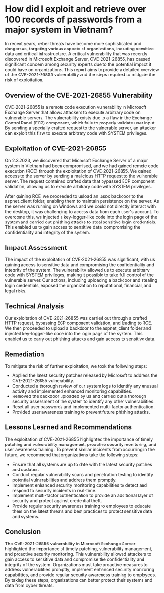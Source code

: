 # How did I exploit and retrieve over 100 records of passwords from a major system in Vietnam?

In recent years, cyber threats have become more sophisticated and dangerous, targeting various aspects of organizations, including sensitive data and critical infrastructure. A critical vulnerability that was recently discovered in Microsoft Exchange Server, CVE-2021-26855, has caused significant concern among security experts due to the potential impact it could have on organizations. This report aims to provide a detailed overview of the CVE-2021-26855 vulnerability and the steps required to mitigate the risk of exploitation.
## Overview of the CVE-2021-26855 Vulnerability

CVE-2021-26855 is a remote code execution vulnerability in Microsoft Exchange Server that allows attackers to execute arbitrary code on vulnerable servers. The vulnerability exists due to a flaw in the Exchange Control Panel (ECP) component, which fails to properly validate user input. By sending a specially crafted request to the vulnerable server, an attacker can exploit this flaw to execute arbitrary code with SYSTEM privileges.
## Exploitation of CVE-2021-26855

On 2.3.2023, we discovered that Microsoft Exchange Server of a major system in Vietnam had been compromised, and we had gained remote code execution (RCE) through the exploitation of CVE-2021-26855. We gained access to the server by sending a malicious HTTP request to the vulnerable server. The request contained crafted data that bypassed ECP component validation, allowing us to execute arbitrary code with SYSTEM privileges.

After gaining RCE, we proceeded to upload an .aspx backdoor to the aspnet_client folder, enabling them to maintain persistence on the server. As the server was running on Windows and we could not directly interact with the desktop, it was challenging to access data from each user's account. To overcome this, we injected a key-logger-like code into the login page of the system and carried out phishing attacks to steal sensitive login credentials. This enabled us to gain access to sensitive data, compromising the confidentiality and integrity of the system.
## Impact Assessment

The impact of the exploitation of CVE-2021-26855 was significant, with us gaining access to sensitive data and compromising the confidentiality and integrity of the system. The vulnerability allowed us to execute arbitrary code with SYSTEM privileges, making it possible to take full control of the vulnerable server. Our actions, including uploading a backdoor and stealing login credentials, exposed the organization to reputational, financial, and legal risks.
## Technical Analysis

Our exploitation of CVE-2021-26855 was carried out through a crafted HTTP request, bypassing ECP component validation, and leading to RCE. We then proceeded to upload a backdoor to the aspnet_client folder and injected key-logger-like code into the login page of the system. This enabled us to carry out phishing attacks and gain access to sensitive data.
## Remediation

To mitigate the risk of further exploitation, we took the following steps:

- Applied the latest security patches released by Microsoft to address the CVE-2021-26855 vulnerability.
- Conducted a thorough review of our system logs to identify any unusual activity and implemented enhanced monitoring capabilities.
- Removed the backdoor uploaded by us and carried out a thorough security assessment of the system to identify any other vulnerabilities.
- Reset all user passwords and implemented multi-factor authentication.
- Provided user awareness training to prevent future phishing attacks.

## Lessons Learned and Recommendations

The exploitation of CVE-2021-26855 highlighted the importance of timely patching and vulnerability management, proactive security monitoring, and user awareness training. To prevent similar incidents from occurring in the future, we recommend that organizations take the following steps:

- Ensure that all systems are up to date with the latest security patches and updates.
- Conduct regular vulnerability scans and penetration testing to identify potential vulnerabilities and address them promptly.
- Implement enhanced security monitoring capabilities to detect and respond to security incidents in real-time.
- Implement multi-factor authentication to provide an additional layer of security and protect against credential theft.
- Provide regular security awareness training to employees to educate them on the latest threats and best practices to protect sensitive data and systems.

## Conclusion

The CVE-2021-26855 vulnerability in Microsoft Exchange Server highlighted the importance of timely patching, vulnerability management, and proactive security monitoring. This vulnerability allowed attackers to gain access to sensitive data and compromise the confidentiality and integrity of the system. Organizations must take proactive measures to address vulnerabilities promptly, implement enhanced security monitoring capabilities, and provide regular security awareness training to employees. By taking these steps, organizations can better protect their systems and data from cyber threats.
